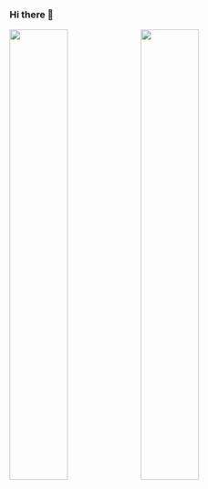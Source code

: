 ### Hi there 👋

<picture>
    <source media="(prefers-color-scheme: dark)" srcset="https://github-readme-stats.vercel.app/api?username=abe-tk&theme=dark&show_icons=true">
    <img align="left" width="45%" src="https://github-readme-stats.vercel.app/api?username=abe-tk&show_icons=true">
</picture>

<picture>
    <source media="(prefers-color-scheme: dark)" srcset="https://github-readme-stats.vercel.app/api/top-langs/?username=abe-tk&theme=dark&show_icons=true">
    <img align="left" width="45%" src="https://github-readme-stats.vercel.app/api/top-langs/?username=abe-tk&layout=compacts">
</picture>

<!--
**abe-tk/abe-tk** is a ✨ _special_ ✨ repository because its `README.md` (this file) appears on your GitHub profile.

Here are some ideas to get you started:

- 🔭 I’m currently working on ...
- 🌱 I’m currently learning ...
- 👯 I’m looking to collaborate on ...
- 🤔 I’m looking for help with ...
- 💬 Ask me about ...
- 📫 How to reach me: ...
- 😄 Pronouns: ...
- ⚡ Fun fact: ...
-->
